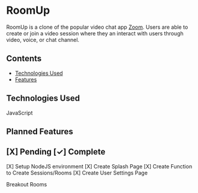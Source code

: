 # RoomUp

RoomUp is a clone of the popular video chat app [Zoom](https://zoom.us/). Users are able to create or join a video session where they an interact with users through video, voice, or chat channel.

## Contents
- [Technologies Used](#technologies-used)
- [Features](#features)

## Technologies Used

JavaScript

## Planned Features
[X] Pending [✓] Complete
------------------------
[X] Setup NodeJS environment
[X] Create Splash Page
[X] Create Function to Create Sessions/Rooms
[X] Create User Settings Page


Breakout Rooms